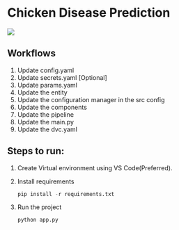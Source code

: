 # Chicken Disease Prediction

<p>
<a href="https://github.com/charankulal/Chicken-disease-prediction">
 <img  src="https://github-readme-stats.vercel.app/api/pin/?username=charankulal&repo=Chicken-disease-prediction"></a>
</p>


## Workflows

1. Update config.yaml
2. Update secrets.yaml [Optional]
3. Update params.yaml
4. Update the entity
5. Update the configuration manager in the src config
6. Update the components
7. Update the pipeline
8. Update the main.py
9. Update the dvc.yaml

## Steps to run:

1. Create Virtual environment using VS Code(Preferred).
2. Install requirements
   ```python
   pip install -r requirements.txt
   ```


3. Run the project
   ```python
   python app.py
   ```